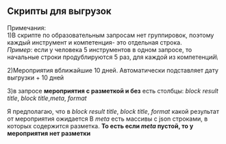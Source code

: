 
## Cкрипты для выгрузок

Примечания:\
1)В скрипте по образовательным запросам нет группировок, поэтому каждый инструмент и компетенция- это отдельная строка.\
*Пример*: если у человека 5 инструментов в одном запросе, то начальные строки продублируются 5 раз, для каждой из компетенций\

2)Мероприятия вближайшие 10 дней. Автоматически подставляет  дату выгрузки + 10 дней


3)в запросе **мероприятия с разметкой и без** есть столбцы: *block result title*, *block title*,*meta*, *format*

Я предполагаю, что в *block result title*, *block title*, *format* какой результат от мероприятия ожидается
В *meta* есть массивы с json строками, в которых содержится разметка. **То есть если *meta* пустой, то у мероприятия нет разметки**

